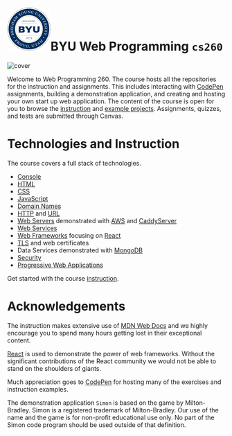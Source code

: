 # ![byu](byuLogo.png)BYU **Web Programming** `cs260`

![cover](https://github.com/webprogramming260/.github/blob/08a41f59572d5a48fbc54d4c0bf28e698b35d634/profile/webprogrammingcover.jpg)

Welcome to Web Programming 260. The course hosts all the repositories for the instruction and assignments. This includes interacting with [CodePen](https://codepen.io) assignments, building a demonstration application, and creating and hosting your own start up web application. The content of the course is open for you to browse the [instruction](https://github.com/webprogramming260/.github/blob/main/profile/instructionTopics.md#readme) and [example projects](https://demo.cs260.click). Assignments, quizzes, and tests are submitted through Canvas.

# Technologies and Instruction

The course covers a full stack of technologies.

- [Console](https://developer.mozilla.org/en-US/docs/Learn/Tools_and_testing/Understanding_client-side_tools/Command_line)
- [HTML](https://developer.mozilla.org/en-US/docs/Web/HTML)
- [CSS](https://developer.mozilla.org/en-US/docs/Web/CSS)
- [JavaScript](https://developer.mozilla.org/en-US/docs/Web/JavaScript/Language_Overview)
- [Domain Names](https://developer.mozilla.org/en-US/docs/Learn/Common_questions/What_is_a_domain_name)
- [HTTP](https://developer.mozilla.org/en-US/docs/Web/HTTP) and [URL](https://developer.mozilla.org/en-US/docs/Learn/Common_questions/What_is_a_URL)
- [Web Servers](https://developer.mozilla.org/en-US/docs/Learn/Common_questions/What_is_a_web_server) demonstrated with [AWS](https://aws.amazon.com//) and [CaddyServer](https://caddyserver.com/)
- [Web Services](https://developer.mozilla.org/en-US/docs/Learn/JavaScript/Client-side_web_APIs/Introduction)
- [Web Frameworks](https://developer.mozilla.org/en-US/docs/Learn/Tools_and_testing/Client-side_JavaScript_frameworks/Introduction) focusing on [React](react/react.md)
- [TLS](https://developer.mozilla.org/en-US/docs/Web/Security/Transport_Layer_Security) and web certificates
- Data Services demonstrated with [MongoDB](https://www.mongodb.com/)
- [Security](https://developer.mozilla.org/en-US/docs/Web/Security)
- [Progressive Web Applications](https://developer.mozilla.org/en-US/docs/Web/Progressive_web_apps)

Get started with the course [instruction](https://github.com/webprogramming260/.github/blob/main/profile/instructionTopics.md#readme).

# Acknowledgements

The instruction makes extensive use of [MDN Web Docs](https://developer.mozilla.org/) and we highly encourage you to spend many hours getting lost in their exceptional content.

[React](https://reactjs.org) is used to demonstrate the power of web frameworks. Without the significant contributions of the React community we would not be able to stand on the shoulders of giants.

Much appreciation goes to [CodePen](codepen.io) for hosting many of the exercises and instruction examples.

The demonstration application `Simon` is based on the game by Milton-Bradley. Simon is a registered trademark of Milton-Bradley. Our use of the name and the game is for non-profit educational use only. No part of the Simon code program should be used outside of that definition.
